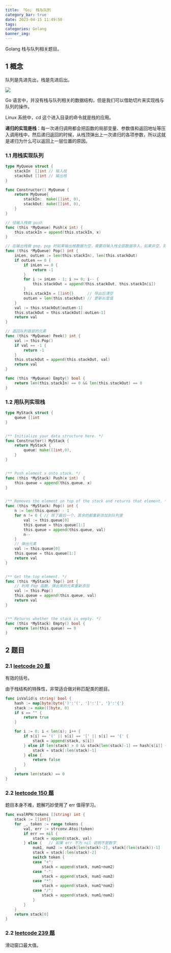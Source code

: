 ```yaml
---
title: 「Go」 栈与队列
category_bar: true
date: 2023-04-15 11:49:50
tags:
categories: Golang
banner_img:
---
```


Golang 栈与队列相关题目。

<!-- more -->

## 1 概念

队列是先进先出，栈是先进后出。

![](1.png)

Go 语言中，并没有栈与队列相关的数据结构，但是我们可以借助切片来实现栈与队列的操作。

Linux 系统中，cd 这个进入目录的命令就是栈的应用。

**递归的实现是栈**：每一次递归调用都会把函数的局部变量、参数值和返回地址等压入调用栈中，然后递归返回的时候，从栈顶弹出上一次递归的各项参数，所以这就是递归为什么可以返回上一层位置的原因。

### 1.1 用栈实现队列

```go
type MyQueue struct {
    stackIn  []int // 输入栈
    stackOut []int // 输出栈
}

func Constructor() MyQueue {
    return MyQueue{
        stackIn:  make([]int, 0),
        stackOut: make([]int, 0),
    }
}

// 往输入栈做 push
func (this *MyQueue) Push(x int) {
    this.stackIn = append(this.stackIn, x)
}

// 在输出栈做 pop，pop 时如果输出栈数据为空，需要将输入栈全部数据导入，如果非空，则可直接使用
func (this *MyQueue) Pop() int {
    inLen, outLen := len(this.stackIn), len(this.stackOut)
    if outLen == 0 {
        if inLen == 0 {
            return -1
        }
        for i := inLen - 1; i >= 0; i-- {
            this.stackOut = append(this.stackOut, this.stackIn[i])
        }
        this.stackIn = []int{}      // 导出后清空
        outLen = len(this.stackOut) // 更新长度值
    }
    val := this.stackOut[outLen-1]
    this.stackOut = this.stackOut[:outLen-1]
    return val
}

// 返回队列首部的元素
func (this *MyQueue) Peek() int {
    val := this.Pop()
    if val == -1 {
        return -1
    }
    this.stackOut = append(this.stackOut, val)
    return val
}

func (this *MyQueue) Empty() bool {
    return len(this.stackIn) == 0 && len(this.stackOut) == 0
}
```

### 1.2 用队列实现栈

```go
type MyStack struct {
    queue []int
}


/** Initialize your data structure here. */
func Constructor() MyStack {
    return MyStack {
        queue: make([]int,0),
    }
}


/** Push element x onto stack. */
func (this *MyStack) Push(x int)  {
    this.queue = append(this.queue, x)
}


/** Removes the element on top of the stack and returns that element. */
func (this *MyStack) Pop() int {
    n := len(this.queue) - 1
    for n != 0 { // 除了最后一个，其余的都重新添加到队列里
        val := this.queue[0]
        this.queue = this.queue[1:]
        this.queue = append(this.queue, val)
        n--
    }
    // 弹出元素
    val := this.queue[0]
    this.queue = this.queue[1:]
    return val
}


/** Get the top element. */
func (this *MyStack) Top() int {
    // 利用 Pop 函数，弹出来的元素重新添加
    val := this.Pop()
    this.queue = append(this.queue, val)
    return val
}


/** Returns whether the stack is empty. */
func (this *MyStack) Empty() bool {
    return len(this.queue) == 0
}
```

## 2 题目

### 2.1 [leetcode 20 题](https://leetcode.cn/problems/valid-parentheses/)

有效的括号。

由于栈结构的特殊性，非常适合做对称匹配类的题目。

```go
func isValid(s string) bool {
    hash := map[byte]byte{')':'(', ']':'[', '}':'{'}
    stack := make([]byte, 0)
    if s == "" {
        return true
    }

    for i := 0; i < len(s); i++ {
        if s[i] == '(' || s[i] == '[' || s[i] == '{' {
            stack = append(stack, s[i])
        } else if len(stack) > 0 && stack[len(stack)-1] == hash[s[i]] {
            stack = stack[:len(stack)-1]
        } else {
            return false
        }
    }
    return len(stack) == 0
}
```

### 2.2 [leetcode 150 题](https://leetcode.cn/problems/evaluate-reverse-polish-notation/)

题目本身不难，题解巧妙使用了 err 值得学习。

```go
func evalRPN(tokens []string) int {
	stack := []int{}
	for _, token := range tokens {
		val, err := strconv.Atoi(token)
		if err == nil {
			stack = append(stack, val)
		} else {   // 如果 err 不为 nil 说明不是数字
			num1, num2 := stack[len(stack)-2], stack[(len(stack))-1]
			stack = stack[:len(stack)-2]
			switch token {
			case "+":
				stack = append(stack, num1+num2)
			case "-":
				stack = append(stack, num1-num2)
			case "*":
				stack = append(stack, num1*num2)
			case "/":
				stack = append(stack, num1/num2)
			}
		}
	}
	return stack[0]
}
```

### 2.2 [leetcode 239 题](https://leetcode.cn/problems/sliding-window-maximum/)

滑动窗口最大值。

